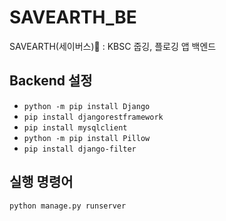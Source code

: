 # SAVEARTH_BE
SAVEARTH(세이버스)🌱 : KBSC 줍깅, 플로깅 앱 백엔드

## Backend 설정
- `python -m pip install Django`
- `pip install djangorestframework`
- `pip install mysqlclient`
- `python -m pip install Pillow`
- `pip install django-filter`

## 실행 명령어

```
python manage.py runserver
```
